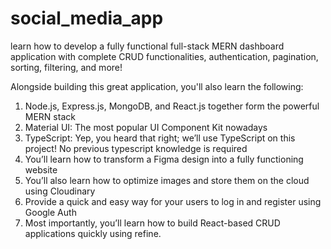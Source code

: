 # social_media_app

learn how to develop a fully functional full-stack MERN dashboard application with complete CRUD functionalities, authentication, pagination, sorting, filtering, and more!

Alongside building this great application, you'll also learn the following:
1. Node.js, Express.js, MongoDB, and React.js together form the powerful MERN stack
2. Material UI: The most popular UI Component Kit nowadays
3. TypeScript: Yep, you heard that right; we’ll use TypeScript on this project! No previous typescript knowledge is required
4. You’ll learn how to transform a Figma design into a fully functioning website
5. You’ll also learn how to optimize images and store them on the cloud using Cloudinary
6. Provide a quick and easy way for your users to log in and register using Google Auth
7. Most importantly, you’ll learn how to build React-based CRUD applications quickly using refine.
